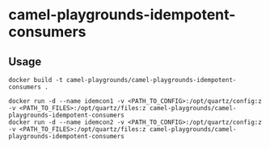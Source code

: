 # camel-playgrounds-idempotent-consumers

## Usage

    docker build -t camel-playgrounds/camel-playgrounds-idempotent-consumers .

    docker run -d --name idemcon1 -v <PATH_TO_CONFIG>:/opt/quartz/config:z -v <PATH_TO_FILES>:/opt/quartz/files:z camel-playgrounds/camel-playgrounds-idempotent-consumers
    docker run -d --name idemcon2 -v <PATH_TO_CONFIG>:/opt/quartz/config:z -v <PATH_TO_FILES>:/opt/quartz/files:z camel-playgrounds/camel-playgrounds-idempotent-consumers